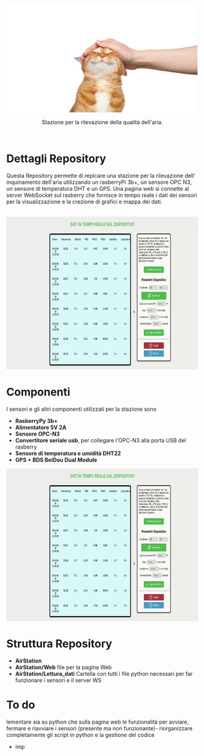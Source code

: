 <div align="center">

<img src=".github/assets/cat1.png" width="500"/>

Stazione per la rilevazione della qualità dell'aria.

</div>

<br />

# Dettagli Repository

Questa Repository permette di replcare una stazione per la rilevazione dell'
inquinamento dell'aria utilizzando un rasberryPi 3b+, un sensore OPC N3, un 
sensore di temperatura DHT e un GPS. Una pagina web si connette al server WebSocket sul
rasberry che fornisce in tempo reale i dati dei sensori per la visualizzazione
e la crezione di grafici e mappa dei dati.

<br />

<div>

<img src=".github/assets/web.gif" width="800" height="400"/>

</div>

# Componenti

I sensori e gli altri componenti utilizzati per la stazione sono

- **RasberryPy 3b+**
- **Alimentatore 5V 2A**
- **Sensore OPC-N3**
- **Convertitore seriale usb**, per collegare l'OPC-N3 alla porta USB del rasberry
- **Sensore di temperatura e umidità DHT22**
- **GPS + BDS BeiDou Dual Module**

<img src=".github/assets/web.gif" width="800" height="400"/>

# Struttura Repository

- **AirStation**
- **AirStation/Web** file per la pagina Web
- **AirStation/Lettura_dati** Cartella con tutti i file python necessari per far funzionare i sensori e il server WS

# To do

lementare sia su python che sulla pagina web le funzionalità per avviare, fermare e riavviare i sensori (presente ma non funzionante)- riorganizzare completamente gli script in python e la gestione del codice
- imp
